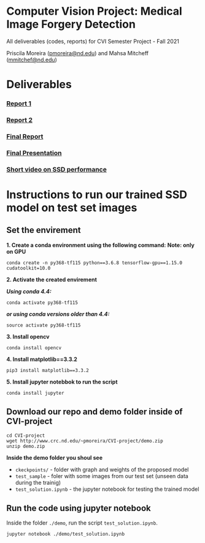 # Computer Vision Project: Medical Image Forgery  Detection

All deliverables (codes, reports) for CVI Semester Project - Fall 2021

Priscila Moreira (pmoreira@nd.edu) and Mahsa Mitcheff (mmitchef@nd.edu)

# Deliverables 
### [Report 1](report_1.md)
### [Report 2](report_2.md)

### [Final Report](CVI_final_report.pdf)
### [Final Presentation](CV_presentation_final.pdf) 
### [Short video on SSD performance](forgery_detection_in_medical_images.mp4) 

<a name="intructions-testSSD"></a>
# Instructions to run our trained SSD model on test set images

## Set the envirement

**1. Create a conda environment using the following command:**
**Note: only on GPU**
```
conda create -n py368-tf115 python==3.6.8 tensorflow-gpu==1.15.0 cudatoolkit=10.0 
```

**2. Activate the created envirement**

***Using conda 4.4:***
```
conda activate py368-tf115
```

***or using conda versions older than 4.4:***
```
source activate py368-tf115
```

**3. Install opencv**
```
conda install opencv
```
**4. Install matplotlib==3.3.2**
```
pip3 install matplotlib==3.3.2
```

**5. Install jupyter notebbok to run the script**
```
conda install jupyter
```

## Download our repo and demo folder inside of CVI-project
```
cd CVI-project
wget http://www.crc.nd.edu/~pmoreira/CVI-project/demo.zip
unzip demo.zip
```

**Inside the demo folder you shoul see** 
 
 - `ckeckpoints/`           - folder with graph and weights of the proposed model
 - `test_sample`            - foler with some images from our test set (unseen data during the trainig)
 - `test_solution.ipynb`    - the jupyter notebook for testing the trained model


## Run the code using jupyter notebook

Inside the folder `./demo`, run the script `test_solution.ipynb`.

```
jupyter notebook ./demo/test_solution.ipynb
```

